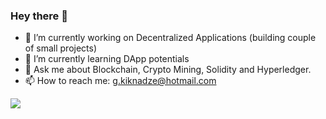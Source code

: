 ### Hey there 👋

- 🔭 I’m currently working on Decentralized Applications (building couple of small projects)
- 🌱 I’m currently learning DApp potentials
- 💬 Ask me about Blockchain, Crypto Mining, Solidity and Hyperledger.
- 📫 How to reach me: g.kiknadze@hotmail.com

<!--
**kiknaio/kiknaio** is a ✨ _special_ ✨ repository because its `README.md` (this file) appears on your GitHub profile.

Here are some ideas to get you started:

- 🔭 I’m currently working on ...
- 🌱 I’m currently learning ...
- 👯 I’m looking to collaborate on ...
- 🤔 I’m looking for help with ...
- 💬 Ask me about ...
- 📫 How to reach me: ...
- 😄 Pronouns: ...
- ⚡ Fun fact: ...
-->
![](https://komarev.com/ghpvc/?username=kiknaio&color=blue)
